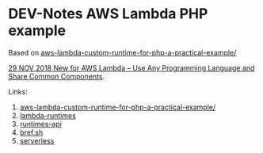 # DEV-Notes AWS Lambda PHP example

Based on [aws-lambda-custom-runtime-for-php-a-practical-example/](https://aws.amazon.com/blogs/apn/aws-lambda-custom-runtime-for-php-a-practical-example/)

[29 NOV 2018 New for AWS Lambda – Use Any Programming Language and Share Common Components](https://aws.amazon.com/blogs/aws/new-for-aws-lambda-use-any-programming-language-and-share-common-components/). 

Links:
1. [aws-lambda-custom-runtime-for-php-a-practical-example/](https://aws.amazon.com/blogs/apn/aws-lambda-custom-runtime-for-php-a-practical-example/)
2. [lambda-runtimes](https://docs.aws.amazon.com/lambda/latest/dg/lambda-runtimes.html) 
3. [runtimes-api](https://docs.aws.amazon.com/lambda/latest/dg/runtimes-api.html)
4. [bref.sh](https://bref.sh/)
5. [serverless](https://github.com/serverless/serverless)
 